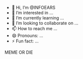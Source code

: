 - 👋 Hi, I’m @INFOEARS
- 👀 I’m interested in ...
- 🌱 I’m currently learning ...
- 💞️ I’m looking to collaborate on ...
- 📫 How to reach me ...
- 😄 Pronouns: ...
- ⚡ Fun fact: ...

<!---
INFOEARS/INFOEARS is a ✨ special ✨ repository because its `README.md` (this file) appears on your GitHub profile.
You can click the Preview link to take a look at your changes.
--->
MEME OR DIE
